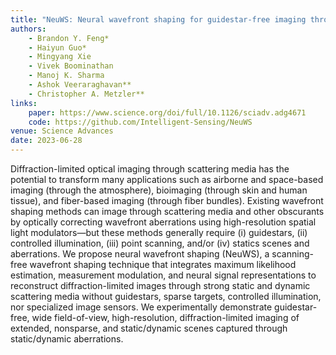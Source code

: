 ```yaml
---
title: "NeuWS: Neural wavefront shaping for guidestar-free imaging through static and dynamic scattering media"
authors:
    - Brandon Y. Feng*
    - Haiyun Guo*
    - Mingyang Xie
    - Vivek Boominathan
    - Manoj K. Sharma
    - Ashok Veeraraghavan**
    - Christopher A. Metzler**
links:
    paper: https://www.science.org/doi/full/10.1126/sciadv.adg4671
    code: https://github.com/Intelligent-Sensing/NeuWS
venue: Science Advances
date: 2023-06-28
---
```


Diffraction-limited optical imaging through scattering media has the potential to transform many applications such as airborne and space-based imaging (through the atmosphere), bioimaging (through skin and human tissue), and fiber-based imaging (through fiber bundles). Existing wavefront shaping methods can image through scattering media and other obscurants by optically correcting wavefront aberrations using high-resolution spatial light modulators—but these methods generally require (i) guidestars, (ii) controlled illumination, (iii) point scanning, and/or (iv) statics scenes and aberrations. We propose neural wavefront shaping (NeuWS), a scanning-free wavefront shaping technique that integrates maximum likelihood estimation, measurement modulation, and neural signal representations to reconstruct diffraction-limited images through strong static and dynamic scattering media without guidestars, sparse targets, controlled illumination, nor specialized image sensors. We experimentally demonstrate guidestar-free, wide field-of-view, high-resolution, diffraction-limited imaging of extended, nonsparse, and static/dynamic scenes captured through static/dynamic aberrations.
